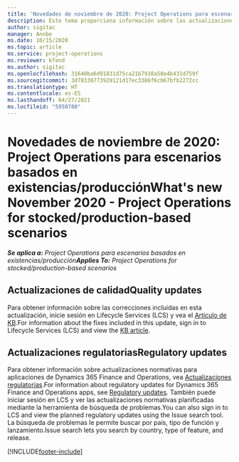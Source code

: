 ```yaml
---
title: 'Novedades de noviembre de 2020: Project Operations para escenarios basados en existencias/producción'
description: Este tema proporciona información sobre las actualizaciones de calidad disponibles en la versión de noviembre de 2020 de Project Operations para escenarios basados en producción.
author: sigitac
manager: Annbe
ms.date: 10/15/2020
ms.topic: article
ms.service: project-operations
ms.reviewer: kfend
ms.author: sigitac
ms.openlocfilehash: 31640ba6d91831d75ca21b7938a50e4b431d759f
ms.sourcegitcommit: 3d78338773929121d17ec3386f6cb67bfb2272cc
ms.translationtype: HT
ms.contentlocale: es-ES
ms.lasthandoff: 04/27/2021
ms.locfileid: "5950780"
---
```

# <a name="whats-new-november-2020---project-operations-for-stockedproduction-based-scenarios"></a><span data-ttu-id="08837-103">Novedades de noviembre de 2020: Project Operations para escenarios basados en existencias/producción</span><span class="sxs-lookup"><span data-stu-id="08837-103">What's new November 2020 - Project Operations for stocked/production-based scenarios</span></span>

<span data-ttu-id="08837-104">_**Se aplica a:** Project Operations para escenarios basados en existencias/producción_</span><span class="sxs-lookup"><span data-stu-id="08837-104">_**Applies To:** Project Operations for stocked/production-based scenarios_</span></span>

## <a name="quality-updates"></a><span data-ttu-id="08837-105">Actualizaciones de calidad</span><span class="sxs-lookup"><span data-stu-id="08837-105">Quality updates</span></span>

<span data-ttu-id="08837-106">Para obtener información sobre las correcciones incluidas en esta actualización, inicie sesión en Lifecycle Services (LCS) y vea el [Artículo de KB](https://fix.lcs.dynamics.com/Issue/Details?bugId=488609&amp;dbType=3&amp;qc=8251e8e1d5e2386de850599926c1adc3fec8e2ba25308036d22cdfe0a1c28fc7).</span><span class="sxs-lookup"><span data-stu-id="08837-106">For information about the fixes included in this update, sign in to Lifecycle Services (LCS) and view the [KB article](https://fix.lcs.dynamics.com/Issue/Details?bugId=488609&amp;dbType=3&amp;qc=8251e8e1d5e2386de850599926c1adc3fec8e2ba25308036d22cdfe0a1c28fc7).</span></span>

## <a name="regulatory-updates"></a><span data-ttu-id="08837-107">Actualizaciones regulatorias</span><span class="sxs-lookup"><span data-stu-id="08837-107">Regulatory updates</span></span>

<span data-ttu-id="08837-108">Para obtener información sobre actualizaciones normativas para aplicaciones de Dynamics 365 Finance and Operations, vea [Actualizaciones regulatorias](/dynamics365/finance/localizations/regulatory-updates).</span><span class="sxs-lookup"><span data-stu-id="08837-108">For information about regulatory updates for Dynamics 365 Finance and Operations apps, see [Regulatory updates](/dynamics365/finance/localizations/regulatory-updates).</span></span> <span data-ttu-id="08837-109">También puede iniciar sesión en LCS y ver las actualizaciones normativas planificadas mediante la herramienta de búsqueda de problemas.</span><span class="sxs-lookup"><span data-stu-id="08837-109">You can also sign in to LCS and view the planned regulatory updates using the Issue search tool.</span></span> <span data-ttu-id="08837-110">La búsqueda de problemas le permite buscar por país, tipo de función y lanzamiento.</span><span class="sxs-lookup"><span data-stu-id="08837-110">Issue search lets you search by country, type of feature, and release.</span></span>


[!INCLUDE[footer-include](../../includes/footer-banner.md)]